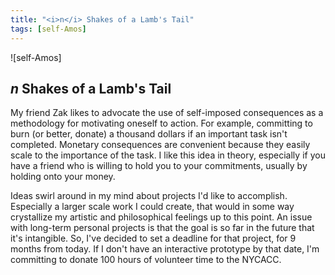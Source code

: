 ```yaml
---
title: "<i>n</i> Shakes of a Lamb's Tail"
tags: [self-Amos]
---
```


![self-Amos]

## <i>n</i> Shakes of a Lamb's Tail

My friend Zak likes to advocate the use of self-imposed consequences as a methodology for motivating oneself to action. For example, committing to burn
(or better, donate) a thousand dollars if an important task isn't completed. Monetary consequences are convenient because they easily scale to the importance
of the task. I like this idea in theory, especially if you have a friend who is willing to hold you to your commitments, usually by holding onto your money.

Ideas swirl around in my mind about projects I'd like to accomplish. Especially a larger scale work I could create, that would in some way crystallize my artistic
and philosophical feelings up to this point. An issue with long-term personal projects is that the goal is so far in the future that it's intangible. So, I've decided
to set a deadline for that project, for 9 months from today. If I don't have an interactive prototype by that date, I'm committing to donate 100 hours of volunteer time
to the NYCACC.